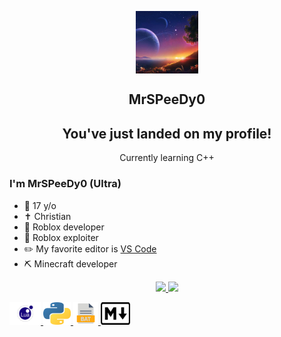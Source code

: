 <p align="center">
  <a href="https://github.com/MrSPeeDy0/">
    <img width="100px" src="https://github.com/MrSPeeDy0/DS-images/blob/main/DS-image-proflie.png?raw=true" align="center" alt="MrSPeeDy0" />
  </a>
</p>

<h2 align="center">MrSPeeDy0</h2>
<h2 align="center">You've just landed on my profile!</h2>
<p align="center">Currently learning C++</p>

### I'm MrSPeeDy0 (Ultra)

* 🧑 17 y/o
* ✝️ Christian
* 📂 Roblox developer
* 📂 Roblox exploiter
* ✏️ My favorite editor is [VS Code](https://code.visualstudio.com/)
* ⛏️ Minecraft developer

<p align="center">
  <a href="https://github.com/MrSPeeDy0">
    <img src="http://github-profile-summary-cards.vercel.app/api/cards/profile-details?username=MrSPeeDy0&theme=transparent" />
  </a>
  <a href="https://github.com/MrSPeeDy0">
    <img src="https://github-readme-stats.vercel.app/api/top-langs/?username=MrSPeeDy0&langs_count=10&card_width=699&hide_border=true&theme=transparent" />
  </a>
</p>

<p align="left">
  <a href="https://www.lua.org/" target="_blank" rel="noreferrer">
    <img src="https://github.com/MrSPeeDy0/DS-images/blob/main/DS-image-lua.png?raw=true" width="50" height="36" alt="Lua" />
  </a>
  <a href="https://www.python.org/" target="_blank" rel="noreferrer">
    <img src="https://github.com/MrSPeeDy0/DS-images/blob/main/DS-image-python.png?raw=true" width="44" height="36" alt="Python" />
  </a>
  <a href="https://github.com/MrSPeeDy0/" target="_blank" rel="noreferrer">
    <img src="https://github.com/MrSPeeDy0/Batch-files-win-11/blob/main/Assets/Images/bat-file.png?raw=true" width="40" height="36" alt="Batch files" />
  </a>
  <a href="https://www.markdownguide.org/" target="_blank" rel="noreferrer">
    <img src="https://github.com/MrSPeeDy0/DS-images/blob/main/DS-image-markdown.png?raw=true" width="47" height="36" alt="Markdown" />
  </a>
</p>
